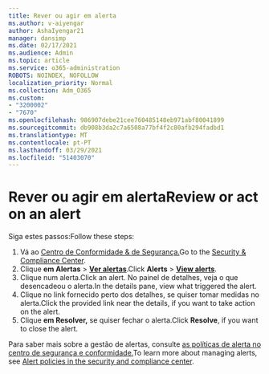 ```yaml
---
title: Rever ou agir em alerta
ms.author: v-aiyengar
author: AshaIyengar21
manager: dansimp
ms.date: 02/17/2021
ms.audience: Admin
ms.topic: article
ms.service: o365-administration
ROBOTS: NOINDEX, NOFOLLOW
localization_priority: Normal
ms.collection: Adm_O365
ms.custom:
- "3200002"
- "7670"
ms.openlocfilehash: 986907debe21cee760485148eb971abf80041899
ms.sourcegitcommit: db908b3da2c7a6508a77bf4f2c80afb294fadbd1
ms.translationtype: MT
ms.contentlocale: pt-PT
ms.lasthandoff: 03/29/2021
ms.locfileid: "51403070"
---
```

# <a name="review-or-act-on-an-alert"></a><span data-ttu-id="e7e56-102">Rever ou agir em alerta</span><span class="sxs-lookup"><span data-stu-id="e7e56-102">Review or act on an alert</span></span>

<span data-ttu-id="e7e56-103">Siga estes passos:</span><span class="sxs-lookup"><span data-stu-id="e7e56-103">Follow these steps:</span></span>

1. <span data-ttu-id="e7e56-104">Vá ao [Centro de Conformidade & de Segurança.](https://go.microsoft.com/fwlink/p/?linkid=2077143)</span><span class="sxs-lookup"><span data-stu-id="e7e56-104">Go to the [Security & Compliance Center](https://go.microsoft.com/fwlink/p/?linkid=2077143).</span></span>
1. <span data-ttu-id="e7e56-105">Clique **em Alertas**  >  **[Ver alertas](https://go.microsoft.com/fwlink/?linkid=2103301)**.</span><span class="sxs-lookup"><span data-stu-id="e7e56-105">Click **Alerts** > **[View alerts](https://go.microsoft.com/fwlink/?linkid=2103301)**.</span></span>
1. <span data-ttu-id="e7e56-106">Clique num alerta.</span><span class="sxs-lookup"><span data-stu-id="e7e56-106">Click an alert.</span></span> <span data-ttu-id="e7e56-107">No painel de detalhes, veja o que desencadeou o alerta.</span><span class="sxs-lookup"><span data-stu-id="e7e56-107">In the details pane, view what triggered the alert.</span></span>
1. <span data-ttu-id="e7e56-108">Clique no link fornecido perto dos detalhes, se quiser tomar medidas no alerta.</span><span class="sxs-lookup"><span data-stu-id="e7e56-108">Click the provided link near the details, if you want to take action on the alert.</span></span>
1. <span data-ttu-id="e7e56-109">Clique **em Resolver,** se quiser fechar o alerta.</span><span class="sxs-lookup"><span data-stu-id="e7e56-109">Click **Resolve**, if you want to close the alert.</span></span>

<span data-ttu-id="e7e56-110">Para saber mais sobre a gestão de alertas, consulte [as políticas de alerta no centro de segurança e conformidade.](https://go.microsoft.com/fwlink/?linkid=2103211)</span><span class="sxs-lookup"><span data-stu-id="e7e56-110">To learn more about managing alerts, see [Alert policies in the security and compliance center](https://go.microsoft.com/fwlink/?linkid=2103211).</span></span>

